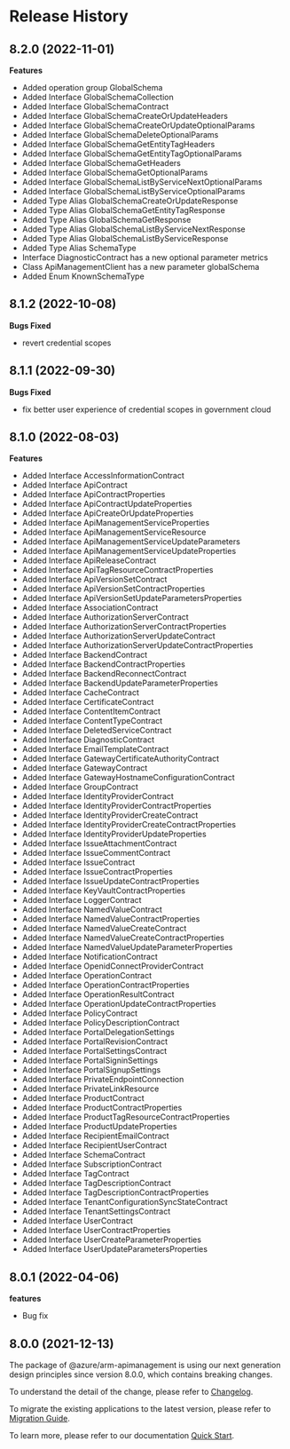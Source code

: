 # Release History
    
## 8.2.0 (2022-11-01)
    
**Features**

  - Added operation group GlobalSchema
  - Added Interface GlobalSchemaCollection
  - Added Interface GlobalSchemaContract
  - Added Interface GlobalSchemaCreateOrUpdateHeaders
  - Added Interface GlobalSchemaCreateOrUpdateOptionalParams
  - Added Interface GlobalSchemaDeleteOptionalParams
  - Added Interface GlobalSchemaGetEntityTagHeaders
  - Added Interface GlobalSchemaGetEntityTagOptionalParams
  - Added Interface GlobalSchemaGetHeaders
  - Added Interface GlobalSchemaGetOptionalParams
  - Added Interface GlobalSchemaListByServiceNextOptionalParams
  - Added Interface GlobalSchemaListByServiceOptionalParams
  - Added Type Alias GlobalSchemaCreateOrUpdateResponse
  - Added Type Alias GlobalSchemaGetEntityTagResponse
  - Added Type Alias GlobalSchemaGetResponse
  - Added Type Alias GlobalSchemaListByServiceNextResponse
  - Added Type Alias GlobalSchemaListByServiceResponse
  - Added Type Alias SchemaType
  - Interface DiagnosticContract has a new optional parameter metrics
  - Class ApiManagementClient has a new parameter globalSchema
  - Added Enum KnownSchemaType
    
## 8.1.2 (2022-10-08)

**Bugs Fixed**

  -  revert credential scopes

## 8.1.1 (2022-09-30)

**Bugs Fixed**

  -  fix better user experience of credential scopes in government cloud

## 8.1.0 (2022-08-03)
    
**Features**

  - Added Interface AccessInformationContract
  - Added Interface ApiContract
  - Added Interface ApiContractProperties
  - Added Interface ApiContractUpdateProperties
  - Added Interface ApiCreateOrUpdateProperties
  - Added Interface ApiManagementServiceProperties
  - Added Interface ApiManagementServiceResource
  - Added Interface ApiManagementServiceUpdateParameters
  - Added Interface ApiManagementServiceUpdateProperties
  - Added Interface ApiReleaseContract
  - Added Interface ApiTagResourceContractProperties
  - Added Interface ApiVersionSetContract
  - Added Interface ApiVersionSetContractProperties
  - Added Interface ApiVersionSetUpdateParametersProperties
  - Added Interface AssociationContract
  - Added Interface AuthorizationServerContract
  - Added Interface AuthorizationServerContractProperties
  - Added Interface AuthorizationServerUpdateContract
  - Added Interface AuthorizationServerUpdateContractProperties
  - Added Interface BackendContract
  - Added Interface BackendContractProperties
  - Added Interface BackendReconnectContract
  - Added Interface BackendUpdateParameterProperties
  - Added Interface CacheContract
  - Added Interface CertificateContract
  - Added Interface ContentItemContract
  - Added Interface ContentTypeContract
  - Added Interface DeletedServiceContract
  - Added Interface DiagnosticContract
  - Added Interface EmailTemplateContract
  - Added Interface GatewayCertificateAuthorityContract
  - Added Interface GatewayContract
  - Added Interface GatewayHostnameConfigurationContract
  - Added Interface GroupContract
  - Added Interface IdentityProviderContract
  - Added Interface IdentityProviderContractProperties
  - Added Interface IdentityProviderCreateContract
  - Added Interface IdentityProviderCreateContractProperties
  - Added Interface IdentityProviderUpdateProperties
  - Added Interface IssueAttachmentContract
  - Added Interface IssueCommentContract
  - Added Interface IssueContract
  - Added Interface IssueContractProperties
  - Added Interface IssueUpdateContractProperties
  - Added Interface KeyVaultContractProperties
  - Added Interface LoggerContract
  - Added Interface NamedValueContract
  - Added Interface NamedValueContractProperties
  - Added Interface NamedValueCreateContract
  - Added Interface NamedValueCreateContractProperties
  - Added Interface NamedValueUpdateParameterProperties
  - Added Interface NotificationContract
  - Added Interface OpenidConnectProviderContract
  - Added Interface OperationContract
  - Added Interface OperationContractProperties
  - Added Interface OperationResultContract
  - Added Interface OperationUpdateContractProperties
  - Added Interface PolicyContract
  - Added Interface PolicyDescriptionContract
  - Added Interface PortalDelegationSettings
  - Added Interface PortalRevisionContract
  - Added Interface PortalSettingsContract
  - Added Interface PortalSigninSettings
  - Added Interface PortalSignupSettings
  - Added Interface PrivateEndpointConnection
  - Added Interface PrivateLinkResource
  - Added Interface ProductContract
  - Added Interface ProductContractProperties
  - Added Interface ProductTagResourceContractProperties
  - Added Interface ProductUpdateProperties
  - Added Interface RecipientEmailContract
  - Added Interface RecipientUserContract
  - Added Interface SchemaContract
  - Added Interface SubscriptionContract
  - Added Interface TagContract
  - Added Interface TagDescriptionContract
  - Added Interface TagDescriptionContractProperties
  - Added Interface TenantConfigurationSyncStateContract
  - Added Interface TenantSettingsContract
  - Added Interface UserContract
  - Added Interface UserContractProperties
  - Added Interface UserCreateParameterProperties
  - Added Interface UserUpdateParametersProperties
    
## 8.0.1 (2022-04-06)

**features**

  - Bug fix

## 8.0.0 (2021-12-13)

The package of @azure/arm-apimanagement is using our next generation design principles since version 8.0.0, which contains breaking changes.

To understand the detail of the change, please refer to [Changelog](https://aka.ms/js-track2-changelog).

To migrate the existing applications to the latest version, please refer to [Migration Guide](https://aka.ms/js-track2-migration-guide).

To learn more, please refer to our documentation [Quick Start](https://aka.ms/js-track2-quickstart).
